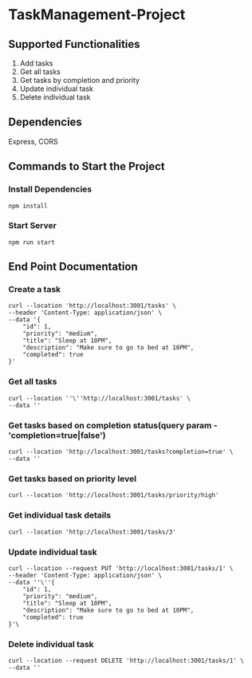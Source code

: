 # TaskManagement-Project
## Supported Functionalities
1. Add tasks
2. Get all tasks
3. Get tasks by completion and priority
4. Update individual task
5. Delete individual task

## Dependencies
Express, CORS

## Commands to Start the Project
### Install Dependencies
```
npm install
```
### Start Server
```
npm run start
```

## End Point Documentation
### Create a task
```
curl --location 'http://localhost:3001/tasks' \
--header 'Content-Type: application/json' \
--data '{
    "id": 1,
    "priority": "medium",
    "title": "Sleep at 10PM",
    "description": "Make sure to go to bed at 10PM",
    "completed": true
}'
```

### Get all tasks

```
curl --location ''\''http://localhost:3001/tasks' \
--data ''
```

### Get tasks based on completion status(query param - 'completion=true|false')
```
curl --location 'http://localhost:3001/tasks?completion=true' \
--data ''
```

### Get tasks based on priority level
```
curl --location 'http://localhost:3001/tasks/priority/high'
```

### Get individual task details
```
curl --location 'http://localhost:3001/tasks/3'
```
### Update individual task

```
curl --location --request PUT 'http://localhost:3001/tasks/1' \
--header 'Content-Type: application/json' \
--data ''\''{
    "id": 1,
    "priority": "medium",
    "title": "Sleep at 10PM",
    "description": "Make sure to go to bed at 10PM",
    "completed": true
}'\
```
### Delete individual task
```
curl --location --request DELETE 'http://localhost:3001/tasks/1' \
--data ''
```

